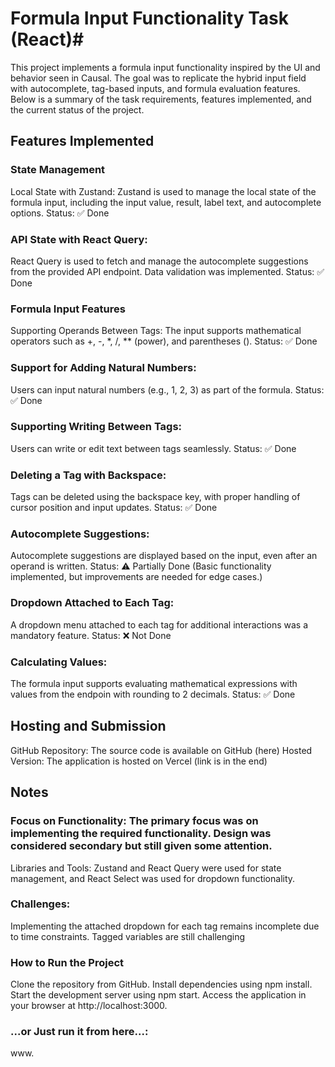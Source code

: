 # Formula Input Functionality Task (React)#

This project implements a formula input functionality inspired by the UI and behavior seen in Causal. The goal was to replicate the hybrid input field with autocomplete, tag-based inputs, and formula evaluation features. Below is a summary of the task requirements, features implemented, and the current status of the project.

## Features Implemented

### State Management

Local State with Zustand:
Zustand is used to manage the local state of the formula input, including the input value, result, label text, and autocomplete options.
Status: ✅ Done

### API State with React Query:

React Query is used to fetch and manage the autocomplete suggestions from the provided API endpoint. Data validation was implemented.
Status: ✅ Done

### Formula Input Features

Supporting Operands Between Tags:
The input supports mathematical operators such as +, -, \*, /, \*\* (power), and parentheses ().
Status: ✅ Done

### Support for Adding Natural Numbers:

Users can input natural numbers (e.g., 1, 2, 3) as part of the formula.
Status: ✅ Done

### Supporting Writing Between Tags:

Users can write or edit text between tags seamlessly.
Status: ✅ Done

### Deleting a Tag with Backspace:

Tags can be deleted using the backspace key, with proper handling of cursor position and input updates.
Status: ✅ Done

### Autocomplete Suggestions:

Autocomplete suggestions are displayed based on the input, even after an operand is written.
Status: ⚠️ Partially Done (Basic functionality implemented, but improvements are needed for edge cases.)

### Dropdown Attached to Each Tag:

A dropdown menu attached to each tag for additional interactions was a mandatory feature.
Status: ❌ Not Done

### Calculating Values:

The formula input supports evaluating mathematical expressions with values from the endpoin with rounding to 2 decimals.
Status: ✅ Done

## Hosting and Submission

GitHub Repository: The source code is available on GitHub (here)
Hosted Version: The application is hosted on Vercel (link is in the end)

## Notes

### Focus on Functionality: The primary focus was on implementing the required functionality. Design was considered secondary but still given some attention.

Libraries and Tools: Zustand and React Query were used for state management, and React Select was used for dropdown functionality.

### Challenges:

Implementing the attached dropdown for each tag remains incomplete due to time constraints. Tagged variables are still challenging

### How to Run the Project

Clone the repository from GitHub.
Install dependencies using npm install.
Start the development server using npm start.
Access the application in your browser at http://localhost:3000.

### ...or Just run it from here...:

www.
